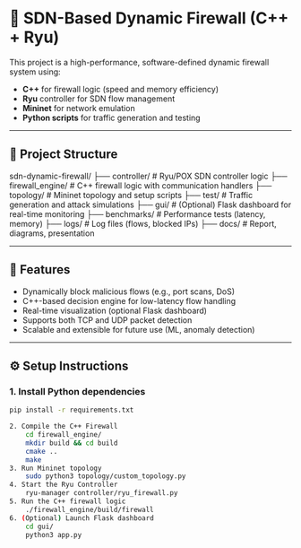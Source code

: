 # 🔐 SDN-Based Dynamic Firewall (C++ + Ryu)

This project is a high-performance, software-defined dynamic firewall system using:
- **C++** for firewall logic (speed and memory efficiency)
- **Ryu** controller for SDN flow management
- **Mininet** for network emulation
- **Python scripts** for traffic generation and testing

---

## 📁 Project Structure

sdn-dynamic-firewall/
├── controller/ # Ryu/POX SDN controller logic
├── firewall_engine/ # C++ firewall logic with  communication handlers
├── topology/ # Mininet topology and setup scripts
├── test/ # Traffic generation and attack simulations
├── gui/ # (Optional) Flask dashboard for real-time monitoring
├── benchmarks/ # Performance tests (latency, memory)
├── logs/ # Log files (flows, blocked IPs)
├── docs/ # Report, diagrams, presentation

---

## 🚀 Features

- Dynamically block malicious flows (e.g., port scans, DoS)
- C++-based decision engine for low-latency flow handling
- Real-time visualization (optional Flask dashboard)
- Supports both TCP and UDP packet detection
- Scalable and extensible for future use (ML, anomaly detection)

---

## ⚙️ Setup Instructions

### 1. Install Python dependencies

```bash
pip install -r requirements.txt

2. Compile the C++ Firewall
    cd firewall_engine/
    mkdir build && cd build
    cmake ..
    make
3. Run Mininet topology
    sudo python3 topology/custom_topology.py
4. Start the Ryu Controller
    ryu-manager controller/ryu_firewall.py
5. Run the C++ firewall logic
    ./firewall_engine/build/firewall
6. (Optional) Launch Flask dashboard
    cd gui/
    python3 app.py